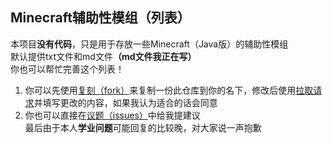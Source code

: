 ## Minecraft辅助性模组（列表）
本项目**没有代码**，只是用于存放一些Minecraft（Java版）的辅助性模组  
默认提供txt文件和md文件<b>（md文件我正在写）</b>  
你也可以帮忙完善这个列表！
1. 你可以先使用[复刻（fork）](https://github.com/yangyang3917/auxiliary-mods-list/fork)来复制一份此仓库到你的名下，修改后使用[拉取请求](https://github.com/yangyang3917/auxiliary-mods-list/pulls)并填写更改的内容，如果我认为适合的话会同意
2. 你也可以直接在[议题（issues）](https://github.com/yangyang3917/auxiliary-mods-list/issues)中给我提建议  
最后由于本人**学业问题**可能回复的比较晚，对大家说一声抱歉